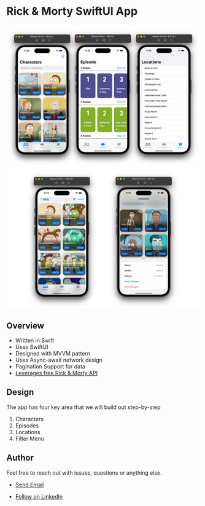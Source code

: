 # Rick & Morty SwiftUI App

![Rick & Morty SwiftUI App](https://github.com/tarikbozyak/RickAndMortySwiftUI/blob/main/tabs.jpg)
![Rick & Morty SwiftUI App](https://github.com/tarikbozyak/RickAndMortySwiftUI/blob/main/filtering.jpg?raw=true)

## Overview
- Written in Swift
- Uses SwiftUI
- Designed with MVVM pattern
- Uses Async-await network design
- Pagination Support for data
- [Leverages free Rick & Morty API](https://rickandmortyapi.com/)

## Design

The app has four key area that we will build out step-by-step

1. Characters
2. Episodes
3. Locations
5. Filter Menu

## Author

Feel free to reach out with issues, questions or anything else.

- <p><a href="mailto:tarikbozyak@icloud.com">Send Email</a></p>
- [Follow on LinkedIn](https://linkedin.com/in/tarık-bozyak-604962a1)
